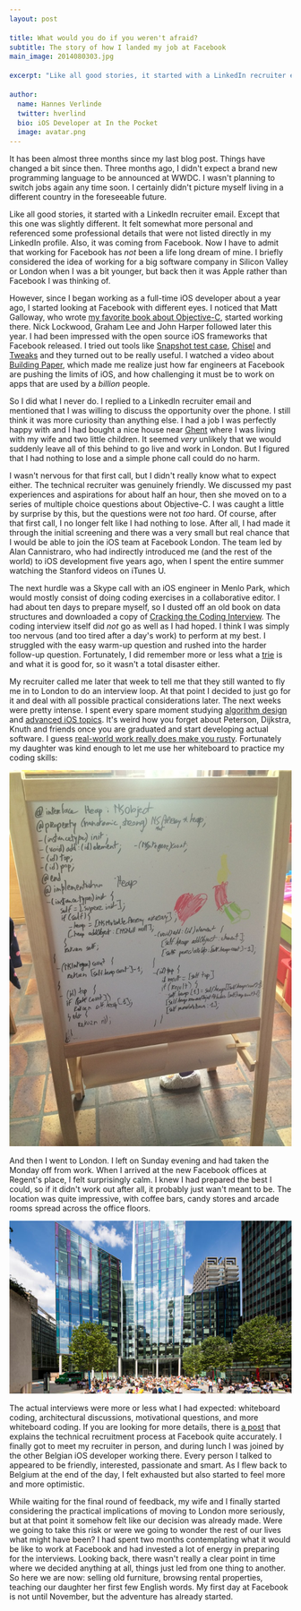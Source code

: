 ```yaml
---
layout: post

title: What would you do if you weren't afraid?
subtitle: The story of how I landed my job at Facebook
main_image: 2014080303.jpg

excerpt: "Like all good stories, it started with a LinkedIn recruiter email. Except that this one was slightly different. It felt somewhat more personal and referenced some professional details that were not listed directly in my LinkedIn profile. Also, it was coming from Facebook..."

author:
  name: Hannes Verlinde
  twitter: hverlind
  bio: iOS Developer at In the Pocket
  image: avatar.png
---
```


It has been almost three months since my last blog post. Things have changed a bit since then. Three months ago, I didn't expect a brand new programming language to be announced at WWDC. I wasn't planning to switch jobs again any time soon. I certainly didn't picture myself living in a different country in the foreseeable future.

Like all good stories, it started with a LinkedIn recruiter email. Except that this one was slightly different. It felt somewhat more personal and referenced some professional details that were not listed directly in my LinkedIn profile. Also, it was coming from Facebook. Now I have to admit that working for Facebook has *not* been a life long dream of mine. I briefly considered the idea of working for a big software company in Silicon Valley or London when I was a bit younger, but back then it was Apple rather than Facebook I was thinking of.

However, since I began working as a full-time iOS developer about a year ago, I started looking at Facebook with different eyes. I noticed that Matt Galloway, who wrote [my favorite book about Objective-C](http://www.effectiveobjectivec.com), started working there. Nick Lockwood, Graham Lee and John Harper followed later this year. I had been impressed with the open source iOS frameworks that Facebook released. I tried out tools like [Snapshot test case](https://github.com/facebook/ios-snapshot-test-case), [Chisel](https://github.com/facebook/chisel) and [Tweaks](https://github.com/facebook/Tweaks) and they turned out to be really useful. I watched a video about [Building Paper](https://www.youtube.com/watch?v=OiY1cheLpmI), which made me realize just how far engineers at Facebook are pushing the limits of iOS, and how challenging it must be to work on apps that are used by a *billion* people.

So I did what I never do. I replied to a LinkedIn recruiter email and mentioned that I was willing to discuss the opportunity over the phone. I still think it was more curiosity than anything else. I had a job I was perfectly happy with and I had bought a nice house near [Ghent](http://americablog.com/2014/07/knew-ghent-belgium-prettiest-city-world.html) where I was living with my wife and two little children. It seemed *very* unlikely that we would suddenly leave all of this behind to go live and work in London. But I figured that I had nothing to lose and a simple phone call could do no harm.

I wasn't nervous for that first call, but I didn't really know what to expect either. The technical recruiter was genuinely friendly. We discussed my past experiences and aspirations for about half an hour, then she moved on to a series of multiple choice questions about Objective-C. I was caught a little by surprise by this, but the questions were not *too* hard. Of course, after that first call, I no longer felt like I had nothing to lose. After all, I had made it through the initial screening and there was a very small but real chance that I would be able to join the iOS team at Facebook London. The team led by Alan Cannistraro, who had indirectly introduced me (and the rest of the world) to iOS development five years ago, when I spent the entire summer watching the Stanford videos on iTunes U.

The next hurdle was a Skype call with an iOS engineer in Menlo Park, which would mostly consist of doing coding exercises in a collaborative editor. I had about ten days to prepare myself, so I dusted off an old book on data structures and downloaded a copy of [Cracking the Coding Interview](http://www.amazon.com/Cracking-Coding-Interview-Programming-Questions/dp/098478280X). The coding interview itself did *not* go as well as I had hoped. I think I was simply too nervous (and too tired after a day's work) to perform at my best. I struggled with the easy warm-up question and rushed into the harder follow-up question. Fortunately, I did remember more or less what a [trie](http://en.wikipedia.org/wiki/Trie) is and what it is good for, so it wasn't a total disaster either.

My recruiter called me later that week to tell me that they still wanted to fly me in to London to do an interview loop. At that point I decided to just go for it and deal with all possible practical considerations later. The next weeks were pretty intense. I spent every spare moment studying [algorithm design](http://www.amazon.com/Algorithm-Design-Manual-Steve-Skiena/dp/0387948600) and [advanced iOS topics](https://www.mikeash.com/pyblog/). It's weird how you forget about Peterson, Dijkstra, Knuth and friends once you are graduated and start developing actual software. I guess [real-world work really does make you rusty](http://steve-yegge.blogspot.be/2008/03/get-that-job-at-google.html). Fortunately my daughter was kind enough to let me use her whiteboard to practice my coding skills:

![Whiteboard coding](/images/2014080301.jpg)

And then I went to London. I left on Sunday evening and had taken the Monday off from work. When I arrived at the new Facebook offices at Regent's place, I felt surprisingly calm. I knew I had prepared the best I could, so if it didn't work out after all, it probably just wan't meant to be. The location was quite impressive, with coffee bars, candy stores and arcade rooms spread across the office floors. 

![Regent's Place, London](/images/2014080302.jpg)

The actual interviews were more or less what I had expected: whiteboard coding, architectural discussions, motivational questions, and more whiteboard coding. If you are looking for more details, there is [a post](https://www.facebook.com/notes/facebook-engineering/get-that-job-at-facebook/10150964382448920) that explains the technical recruitment process at Facebook quite accurately. I finally got to meet my recruiter in person, and during lunch I was joined by the other Belgian iOS developer working there. Every person I talked to appeared to be friendly, interested, passionate and smart. As I flew back to Belgium at the end of the day, I felt exhausted but also started to feel more and more optimistic.

While waiting for the final round of feedback, my wife and I finally started considering the practical implications of moving to London more seriously, but at that point it somehow felt like our decision was already made. Were we going to take this risk or were we going to wonder the rest of our lives what might have been? I had spent two months contemplating what it would be like to work at Facebook and had invested a lot of energy in preparing for the interviews. Looking back, there wasn't really a clear point in time where we decided anything at all, things just led from one thing to another. So here we are now: selling old furniture, browsing rental properties, teaching our daughter her first few English words. My first day at Facebook is not until November, but the adventure has already started.
